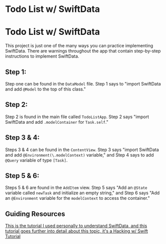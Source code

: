 # Todo List w/ SwiftData
# Todo List w/ SwiftData

This project is just one of the many ways you can practice implementing SwiftData. There are warnings throughout the app that contain step-by-step instructions to implement SwiftData.

## Step 1:
Step one can be found in the `DataModel` file. Step 1 says to "import SwiftData and add `@Model` to the top of this class."

## Step 2:
Step 2 is found in the main file called `TodoListApp`. Step 2 says "import SwiftData and add `.modelContainer` for `Task.self`."

## Step 3 & 4:
Steps 3 & 4 can be found in the `ContentView`. Step 3 says "import SwiftData and add `@Environment(\.modelContext)` variable," and Step 4 says to add `@Query` variable of type `[Task]`.

## Step 5 & 6:
Steps 5 & 6 are found in the `AddItem` view. Step 5 says "Add an `@State` variable called `newTask` and initialize an empty string," and Step 6 says "Add an `@Environment` variable for the `modelContext` to access the container."

## Guiding Resources
[This is the tutorial I used personally to understand SwiftData, and this tutorial goes further into detail about this topic, it's a Hacking w/ Swift Tutorial](https://www.hackingwithswift.com/quick-start/swiftdata/swiftdata-tutorial-building-a-complete-project)
